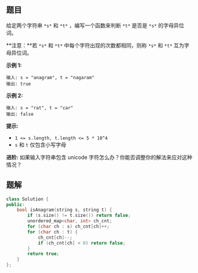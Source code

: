 ## 题目

给定两个字符串 `*s*` 和 `*t*` ，编写一个函数来判断 `*t*` 是否是 `*s*` 的字母异位词。

**注意：**若 `*s*` 和 `*t*` 中每个字符出现的次数都相同，则称 `*s*` 和 `*t*` 互为字母异位词。

 

**示例 1:**

```
输入: s = "anagram", t = "nagaram"
输出: true
```

**示例 2:**

```
输入: s = "rat", t = "car"
输出: false
```

 

**提示:**

- `1 <= s.length, t.length <= 5 * 10^4`
- `s` 和 `t` 仅包含小写字母

 

**进阶:** 如果输入字符串包含 unicode 字符怎么办？你能否调整你的解法来应对这种情况？



## 题解

```c++
class Solution {
public:
    bool isAnagram(string s, string t) {
        if (s.size() != t.size()) return false;
        unordered_map<char, int> ch_cnt;
        for (char ch : s) ch_cnt[ch]++;
        for (char ch : t) {
            ch_cnt[ch]--;
            if (ch_cnt[ch] < 0) return false;
        }
        return true;
    }
};
```

